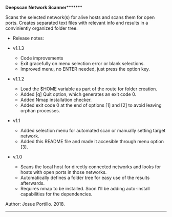 **************************************Deepscan Network Scanner*********************************************

Scans the selected network(s) for alive hosts and scans them for open ports. Creates separated text files
with relevant info and results in a conviniently organized folder tree.

* Release notes:

* v1.1.3
	- Code improvements
	- Exit gracefully on menu selection error or blank selections.
	- Improved menu, no ENTER needed, just press the option key.

* v1.1.2
	- Load the $HOME variable as part of the route for folder creation.
	- Added [q] Quit option, which generates an exit code 0.
	- Added Nmap installation checker. 
	- Added exit code 0 at the end of options [1] and [2] to avoid leaving orphan processes.

* v1.1                                                          
	- Added selection menu for automated scan or manually setting target network.                                
	- Added this README file and made it accesible through menu option [3].

* v.1.0                                                                                                      
	- Scans the local host for directly connected networks and looks for hosts with open ports in those networks.
	- Automatically defines a folder tree for easy use of the results afterwards.                                 
	- Requires nmap to be installed. Soon I'll be adding auto-install capabilities for the dependencies.         

Author: Josue Portillo. 2018.                                                                              

************************************************************************************************************

